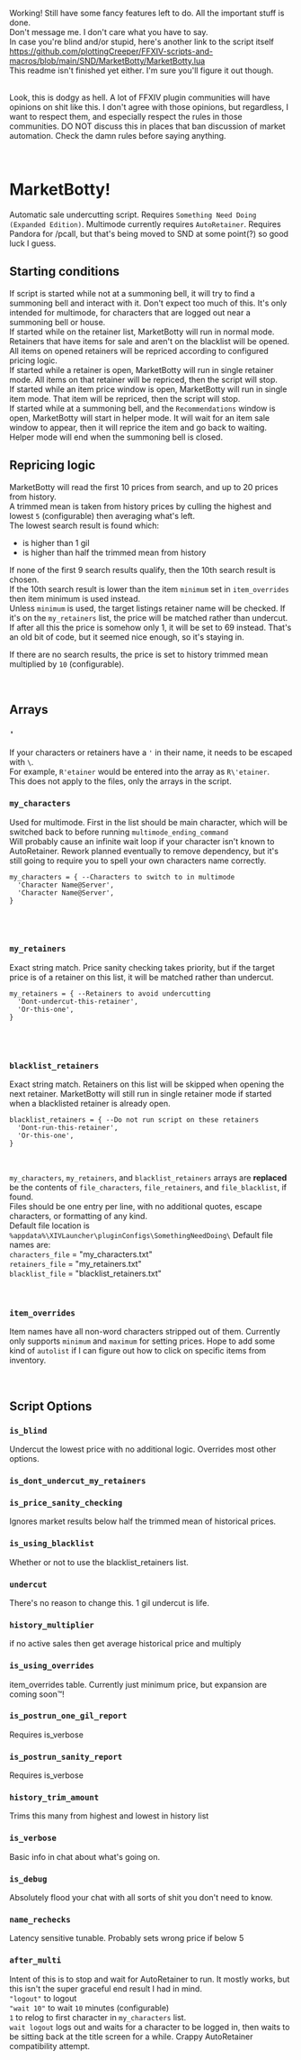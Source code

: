 Working! Still have some fancy features left to do. All the important stuff is done.  
Don't message me. I don't care what you have to say.  
In case you're blind and/or stupid, here's another link to the script itself https://github.com/plottingCreeper/FFXIV-scripts-and-macros/blob/main/SND/MarketBotty/MarketBotty.lua  
This readme isn't finished yet either. I'm sure you'll figure it out though.  
<br>

Look, this is dodgy as hell. A lot of FFXIV plugin communities will have opinions on shit like this. I don't agree with those opinions, but regardless, I want to respect them, and especially respect the rules in those communities. DO NOT discuss this in places that ban discussion of market automation. Check the damn rules before saying anything.  

<br>

# MarketBotty!
Automatic sale undercutting script. Requires `Something Need Doing (Expanded Edition)`. Multimode currently requires `AutoRetainer`.
Requires Pandora for /pcall, but that's being moved to SND at some point(?) so good luck I guess.
<br>

## Starting conditions
If script is started while not at a summoning bell, it will try to find a summoning bell and interact with it. Don't expect too much of this. It's only intended for multimode, for characters that are logged out near a summoning bell or house.  
If started while on the retainer list, MarketBotty will run in normal mode. Retainers that have items for sale and aren't on the blacklist will be opened. All items on opened retainers will be repriced according to configured pricing logic.  
If started while a retainer is open, MarketBotty will run in single retainer mode. All items on that retainer will be repriced, then the script will stop.  
If started while an item price window is open, MarketBotty will run in single item mode. That item will be repriced, then the script will stop.  
If started while at a summoning bell, and the `Recommendations` window is open, MarketBotty will start in helper mode. It will wait for an item sale window to appear, then it will reprice the item and go back to waiting. Helper mode will end when the summoning bell is closed.  

## Repricing logic
MarketBotty will read the first 10 prices from search, and up to 20 prices from history.  
A trimmed mean is taken from history prices by culling the highest and lowest `5` (configurable) then averaging what's left.  
The lowest search result is found which:
- is higher than 1 gil
- is higher than half the trimmed mean from history

If none of the first 9 search results qualify, then the 10th search result is chosen.  
If the 10th search result is lower than the item `minimum` set in `item_overrides` then item minimum is used instead.  
Unless `minimum` is used, the target listings retainer name will be checked. If it's on the `my_retainers` list, the price will be matched rather than undercut.  
If after all this the price is somehow only 1, it will be set to 69 instead. That's an old bit of code, but it seemed nice enough, so it's staying in.  

If there are no search results, the price is set to history trimmed mean multiplied by `10` (configurable).

<br>

## Arrays

### `'`
If your characters or retainers have a `'` in their name, it needs to be escaped with `\`.  
For example, `R'etainer` would be entered into the array as `R\'etainer`.  
This does not apply to the files, only the arrays in the script.  


### `my_characters`  
Used for multimode. First in the list should be main character, which will be switched back to before running `multimode_ending_command`  
Will probably cause an infinite wait loop if your character isn't known to AutoRetainer. Rework planned eventually to remove dependency, but it's still going to require you to spell your own characters name correctly.  
```
my_characters = { --Characters to switch to in multimode
  'Character Name@Server',
  'Character Name@Server',
}
```

<br>
<br>

### `my_retainers`  
Exact string match. Price sanity checking takes priority, but if the target price is of a retainer on this list, it will be matched rather than undercut.
```
my_retainers = { --Retainers to avoid undercutting
  'Dont-undercut-this-retainer',
  'Or-this-one',
}
```

<br>
<br>

### `blacklist_retainers`  
Exact string match. Retainers on this list will be skipped when opening the next retainer. MarketBotty will still run in single retainer mode if started when a blacklisted retainer is already open.
```
blacklist_retainers = { --Do not run script on these retainers
  'Dont-run-this-retainer',
  'Or-this-one',
}
```

<br>


`my_characters`, `my_retainers`, and `blacklist_retainers` arrays are **replaced** be the contents of `file_characters`, `file_retainers`, and `file_blacklist`, if found.  
Files should be one entry per line, with no additional quotes, escape characters, or formatting of any kind.  
Default file location is `%appdata%\XIVLauncher\pluginConfigs\SomethingNeedDoing\` 
Default file names are:  
`characters_file` = "my_characters.txt"  
`retainers_file` = "my_retainers.txt"  
`blacklist_file` = "blacklist_retainers.txt"  

<br>


### `item_overrides`  
Item names have all non-word characters stripped out of them. Currently only supports `minimum` and `maximum` for setting prices. Hope to add some kind of `autolist` if I can figure out how to click on specific items from inventory.  


<br>

## Script Options  

### `is_blind`  
Undercut the lowest price with no additional logic. Overrides most other options.  

### `is_dont_undercut_my_retainers`  

  
### `is_price_sanity_checking`  
Ignores market results below half the trimmed mean of historical prices.  

### `is_using_blacklist`  
Whether or not to use the blacklist_retainers list.  

### `undercut`  
There's no reason to change this. 1 gil undercut is life.  

### `history_multiplier`  
if no active sales then get average historical price and multiply  

### `is_using_overrides`  
item_overrides table. Currently just minimum price, but expansion are coming soon:tm:!  

### `is_postrun_one_gil_report`  
Requires is_verbose  

### `is_postrun_sanity_report`  
Requires is_verbose  

### `history_trim_amount`  
Trims this many from highest and lowest in history list  

### `is_verbose`  
Basic info in chat about what's going on.  

### `is_debug`  
Absolutely flood your chat with all sorts of shit you don't need to know.  

### `name_rechecks`  
Latency sensitive tunable. Probably sets wrong price if below 5  


### `after_multi`  
Intent of this is to stop and wait for AutoRetainer to run. It mostly works, but this isn't the super graceful end result I had in mind.  
`"logout"` to logout  
`"wait 10"` to wait `10` minutes (configurable)  
`1` to relog to first character in `my_characters` list.  
`wait logout` logs out and waits for a character to be logged in, then waits to be sitting back at the title screen for a while. Crappy AutoRetainer compatibility attempt.  
